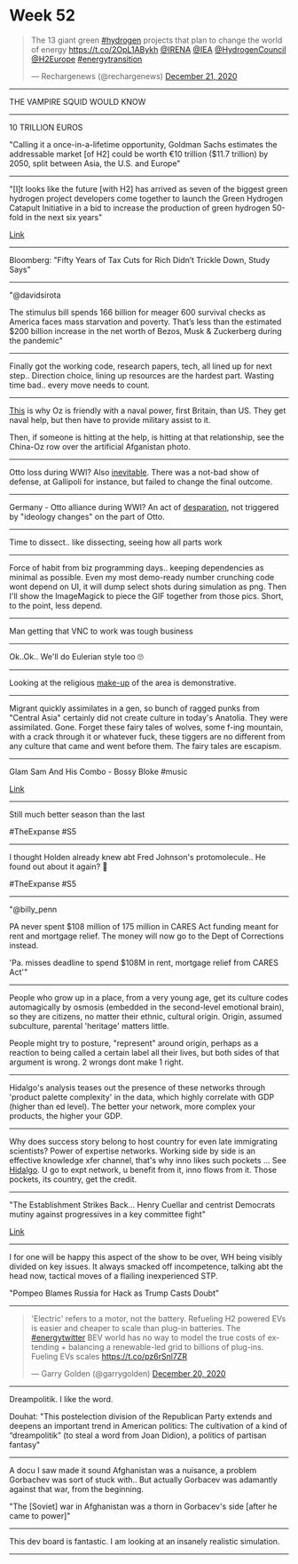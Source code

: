 # Week 52

<blockquote class="twitter-tweet"><p lang="en" dir="ltr">The 13 giant green <a href="https://twitter.com/hashtag/hydrogen?src=hash&amp;ref_src=twsrc%5Etfw">#hydrogen</a> projects that plan to change the world of energy <a href="https://t.co/2OpL1ABykh">https://t.co/2OpL1ABykh</a> <a href="https://twitter.com/IRENA?ref_src=twsrc%5Etfw">@IRENA</a> <a href="https://twitter.com/IEA?ref_src=twsrc%5Etfw">@IEA</a> <a href="https://twitter.com/HydrogenCouncil?ref_src=twsrc%5Etfw">@HydrogenCouncil</a> <a href="https://twitter.com/H2Europe?ref_src=twsrc%5Etfw">@H2Europe</a> <a href="https://twitter.com/hashtag/energytransition?src=hash&amp;ref_src=twsrc%5Etfw">#energytransition</a></p>&mdash; Rechargenews (@rechargenews) <a href="https://twitter.com/rechargenews/status/1340990797576060931?ref_src=twsrc%5Etfw">December 21, 2020</a></blockquote> <script async src="https://platform.twitter.com/widgets.js" charset="utf-8"></script>

---

THE VAMPIRE SQUID WOULD KNOW

---

10 TRILLION EUROS

"Calling it a once-in-a-lifetime opportunity, Goldman Sachs estimates
the addressable market [of H2] could be worth €10 trillion ($11.7
trillion) by 2050, split between Asia, the U.S. and Europe"

---

"[I]t looks like the future [with H2] has arrived as seven of the
biggest green hydrogen project developers come together to launch the
Green Hydrogen Catapult Initiative in a bid to increase the production
of green hydrogen 50-fold in the next six years"

[Link](https://www.forbes.com/sites/mikescott/2020/12/14/green-hydrogen-the-fuel-of-the-future-set-for-50-fold-expansion)

---

Bloomberg: "Fifty Years of Tax Cuts for Rich Didn’t Trickle Down,
Study Says"

---

"@davidsirota

The stimulus bill spends 166 billion for meager 600 survival checks as
America faces mass starvation and poverty. That’s less than the
estimated $200 billion increase in the net worth of Bezos, Musk &
Zuckerberg during the pandemic"

---

Finally got the working code, research papers, tech, all lined up for
next step.. Direction choice, lining up resources are the hardest
part.  Wasting time bad.. every move needs to count.

---

[This](.././2017/07/the-next-decade-friedman.md#australia) is why Oz is
friendly with a naval power, first Britain, than US. They get naval
help, but then have to provide military assist to it.

Then, if someone is hitting at the help, is hitting at that
relationship, see the China-Oz row over the artificial Afganistan
photo.

---

Otto loss during WWI? Also [inevitable](../../2015/03/gallipoli.md). There
was a not-bad show of defense, at Gallipoli for instance, but failed
to change the final outcome.

---

Germany - Otto alliance during WWI? An act of
[desparation](../../2020/08/germany-otto-alliance.md), not triggered by
"ideology changes" on the part of Otto. 

---

Time to dissect.. like dissecting, seeing how all parts work

---

Force of habit from biz programming days.. keeping dependencies as
minimal as possible. Even my most demo-ready number crunching code
wont depend on UI, it will dump select shots during simulation as png.
Then I'll show the ImageMagick to piece the GIF together from those
pics. Short, to the point, less depend.

---

Man getting that VNC to work was tough business

---

Ok..Ok.. We'll do Eulerian style too 🙄

---

Looking at the religious [make-up](2020/04/turks-culture-national-narrative.md#religion)
of the area is demonstrative.

---

Migrant quickly assimilates in a gen, so bunch of ragged punks from
"Central Asia" certainly did not create culture in today's
Anatolia. They were assimilated. Gone. Forget these fairy tales of
wolves, some f-ing mountain, with a crack through it or whatever fuck,
these tiggers are no different from any culture that came and went
before them. The fairy tales are escapism.

---

Glam Sam And His Combo - Bossy Bloke \#music

[Link](https://youtu.be/ykQHgNMKS3Q)

---

Still much better season than the last

\#TheExpanse \#S5

---

I thought Holden already knew abt Fred Johnson's protomolecule.. He
found out about it again? 🤔

\#TheExpanse \#S5

---

"@billy_penn

PA never spent $108 million of 175 million in CARES Act funding meant
for rent and mortgage relief. The money will now go to the Dept of
Corrections instead.

'Pa. misses deadline to spend $108M in rent, mortgage relief from CARES Act'"

---

People who grow up in a place, from a very young age, get its culture
codes automagically by osmosis (embedded in the second-level emotional
brain), so they are citizens, no matter their ethnic, cultural
origin. Origin, assumed subculture, parental 'heritage' matters
little.

People might try to posture, "represent" around origin, perhaps as a
reaction to being called a certain label all their lives, but both
sides of that argument is wrong. 2 wrongs dont make 1 right.

---

Hidalgo's analysis teases out the presence of these networks through
'product palette complexity' in the data, which highly correlate with
GDP (higher than ed level). The better your network, more complex your
products, the higher your GDP.

---

Why does success story belong to host country for even late
immigrating scientists? Power of expertise networks. Working side by
side is an effective knowledge xfer channel, that's why inno likes
such pockets ... See [Hidalgo](../../2017/08/production-gdp-globalization.md).
U go to expt network, u benefit from it, inno flows from it. Those
pockets, its country, get the credit.

---

"The Establishment Strikes Back... Henry Cuellar and centrist Democrats
mutiny against progressives in a key committee fight"

[Link](https://prospect.org/api/amp/politics/establishment-strikes-back-aoc-versus-centrist-democrats/)

---

I for one will be happy this aspect of the show to be over, WH being
visibly divided on key issues. It always smacked off incompetence,
talking abt the head now, tactical moves of a flailing inexperienced
STP.

"Pompeo Blames Russia for Hack as Trump Casts Doubt"

---

<blockquote class="twitter-tweet"><p lang="en" dir="ltr">&#39;Electric&#39; refers to a motor, not the battery. Refueling H2 powered EVs is easier and cheaper to scale than plug-in batteries. The <a href="https://twitter.com/hashtag/energytwitter?src=hash&amp;ref_src=twsrc%5Etfw">#energytwitter</a> BEV world has no way to model the true costs of extending + balancing a renewable-led grid to billions of plug-ins. Fueling EVs scales <a href="https://t.co/pz6rSnl7ZR">https://t.co/pz6rSnl7ZR</a></p>&mdash; Garry Golden (@garrygolden) <a href="https://twitter.com/garrygolden/status/1340682509194059777?ref_src=twsrc%5Etfw">December 20, 2020</a></blockquote> <script async src="https://platform.twitter.com/widgets.js" charset="utf-8"></script>

---

Dreampolitik. I like the word.

Douhat: "This postelection division of the Republican Party extends and deepens
an important trend in American politics: The cultivation of a kind of
“dreampolitik” (to steal a word from Joan Didion), a politics of
partisan fantasy"

---

A docu I saw made it sound Afghanistan was a nuisance, a problem
Gorbachev was sort of stuck with.. But actually Gorbacev was adamantly
against that war, from the beginning.

"The [Soviet] war in Afghanistan was a thorn in Gorbacev's side [after
he came to power]"

---

This dev board is fantastic. I am looking at an insanely realistic
simulation.

---
